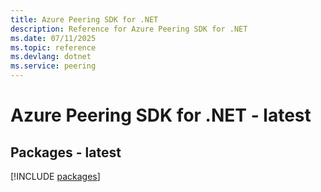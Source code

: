 ```yaml
---
title: Azure Peering SDK for .NET
description: Reference for Azure Peering SDK for .NET
ms.date: 07/11/2025
ms.topic: reference
ms.devlang: dotnet
ms.service: peering
---
```

# Azure Peering SDK for .NET - latest
## Packages - latest
[!INCLUDE [packages](peering-index.md)]